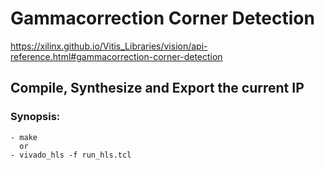 # Gammacorrection Corner Detection

https://xilinx.github.io/Vitis_Libraries/vision/api-reference.html#gammacorrection-corner-detection

## **Compile, Synthesize and Export the current IP**

### Synopsis:
    - make
      or
    - vivado_hls -f run_hls.tcl
    
